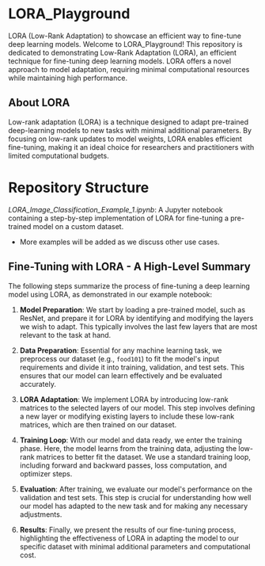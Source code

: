 # LORA_Playground
LORA (Low-Rank Adaptation) to showcase an efficient way to fine-tune deep learning models.
Welcome to LORA_Playground! This repository is dedicated to demonstrating Low-Rank Adaptation (LORA), an efficient technique for fine-tuning deep learning models. LORA offers a novel approach to model adaptation, requiring minimal computational resources while maintaining high performance.


## About LORA
Low-rank adaptation (LORA) is a technique designed to adapt pre-trained deep-learning models to new tasks with minimal additional parameters. By focusing on low-rank updates to model weights, LORA enables efficient fine-tuning, making it an ideal choice for researchers and practitioners with limited computational budgets.

# Repository Structure
*LORA_Image_Classification_Example_1.ipynb*: A Jupyter notebook containing a step-by-step implementation of LORA for fine-tuning a pre-trained model on a custom dataset.
- More examples will be added as we discuss other use cases.


## Fine-Tuning with LORA - A High-Level Summary

The following steps summarize the process of fine-tuning a deep learning model using LORA, as demonstrated in our example notebook:

1. **Model Preparation**: We start by loading a pre-trained model, such as ResNet, and prepare it for LORA by identifying and modifying the layers we wish to adapt. This typically involves the last few layers that are most relevant to the task at hand.

2. **Data Preparation**: Essential for any machine learning task, we preprocess our dataset (e.g., `food101`) to fit the model's input requirements and divide it into training, validation, and test sets. This ensures that our model can learn effectively and be evaluated accurately.

3. **LORA Adaptation**: We implement LORA by introducing low-rank matrices to the selected layers of our model. This step involves defining a new layer or modifying existing layers to include these low-rank matrices, which are then trained on our dataset.

4. **Training Loop**: With our model and data ready, we enter the training phase. Here, the model learns from the training data, adjusting the low-rank matrices to better fit the dataset. We use a standard training loop, including forward and backward passes, loss computation, and optimizer steps.

5. **Evaluation**: After training, we evaluate our model's performance on the validation and test sets. This step is crucial for understanding how well our model has adapted to the new task and for making any necessary adjustments.

6. **Results**: Finally, we present the results of our fine-tuning process, highlighting the effectiveness of LORA in adapting the model to our specific dataset with minimal additional parameters and computational cost.
